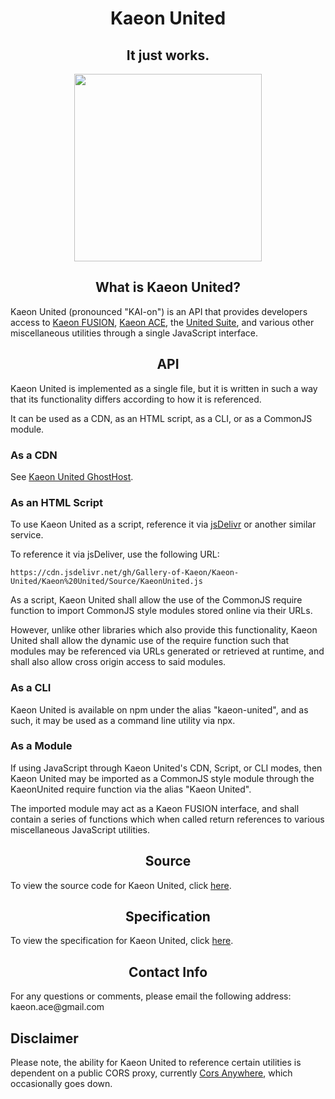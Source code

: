 <p><h1 align="center">Kaeon United</h1></p>
<h2 align="center">It just works.</h2>

<p align="center">
    <img src="https://raw.githubusercontent.com/Gallery-of-Kaeon/Kaeon-United/master/Kaeon%20United/Logo/Logo.png" width="300px" height="300px"/>
</p>

<h2 align="center">What is Kaeon United?</h2>

<p>Kaeon United (pronounced &quot;KAI-on&quot;) is an API that provides developers access to <a href="https://github.com/Gallery-of-Kaeon/Kaeon-FUSION">Kaeon FUSION</a>,
<a href="https://github.com/Gallery-of-Kaeon/Kaeon-ACE">Kaeon ACE</a>,
the <a href="https://github.com/Gallery-of-Kaeon/Kaeon-United/tree/master/Kaeon%20United/Specification/1%20-%20United%20Suite">United Suite</a>,
and various other miscellaneous utilities through a single JavaScript interface.</p>
<h2 align="center">API</h2>

<p>Kaeon United is implemented as a single file,
but it is written in such a way that its functionality differs according to how it is referenced.</p>
<p>It can be used as a CDN,
as an HTML script,
as a CLI,
or as a CommonJS module.</p>
<h3>As a CDN</h3>

<p>See <a href="https://github.com/Gallery-of-Kaeon/Gallery-of-Kaeon.github.io">Kaeon United GhostHost</a>.</p>
<h3>As an HTML Script</h3>

<p>To use Kaeon United as a script,
reference it via <a href="https://www.jsdelivr.com/">jsDelivr</a> or another similar service.</p>
<p>To reference it via jsDeliver,
use the following URL:</p>
<pre><code>https:<span class="hljs-regexp">//</span>cdn.jsdelivr.net<span class="hljs-regexp">/gh/</span>Gallery-of-Kaeon<span class="hljs-regexp">/Kaeon-United/</span>Kaeon%<span class="hljs-number">20</span>United<span class="hljs-regexp">/Source/</span>KaeonUnited.js
</code></pre><p>As a script,
Kaeon United shall allow the use of the CommonJS require function to import CommonJS style modules stored online via their URLs.</p>
<p>However,
unlike other libraries which also provide this functionality,
Kaeon United shall allow the dynamic use of the require function such that modules may be referenced via URLs generated or retrieved at runtime,
and shall also allow cross origin access to said modules.</p>
<h3>As a CLI</h3>

<p>Kaeon United is available on npm under the alias &quot;kaeon-united&quot;,
and as such,
it may be used as a command line utility via npx.</p>
<!-- STUB -->
<h3>As a Module</h3>

<p>If using JavaScript through Kaeon United&#39;s CDN,
Script,
or CLI modes,
then Kaeon United may be imported as a CommonJS style module through the KaeonUnited require function via the alias &quot;Kaeon United&quot;.</p>
<p>The imported module may act as a Kaeon FUSION interface,
and shall contain a series of functions which when called return references to various miscellaneous JavaScript utilities.</p>
<!-- STUB -->
<h2 align="center">Source</h2>

<p>To view the source code for Kaeon United,
click <a href="https://github.com/Gallery-of-Kaeon/Kaeon-United/blob/master/Kaeon%20United/Source/KaeonUnited.js">here</a>.</p>
<h2 align="center">Specification</h2>

<p>To view the specification for Kaeon United,
click <a href="https://github.com/Gallery-of-Kaeon/Kaeon-United/tree/master/Kaeon%20United/Specification">here</a>.</p>
<h2 align="center">Contact Info</h2>

<p>For any questions or comments, please email the following address: kaeon.ace@gmail.com</p>
<h2>Disclaimer</h2>

<p>Please note,
the ability for Kaeon United to reference certain utilities is dependent on a public CORS proxy,
currently <a href="https://cors-anywhere.herokuapp.com/">Cors Anywhere</a>,
which occasionally goes down.</p>